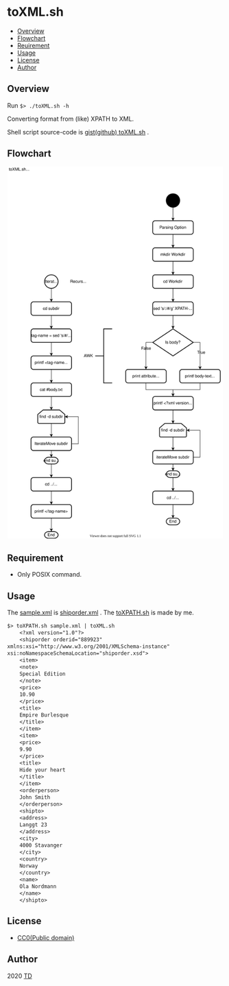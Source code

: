# toXML.sh

- [Overview](#overview)
- [Flowchart](#flowchart)
- [Reuirement](#requirement)
- [Usage](#usage)
- [License](#license)
- [Author](#author)

## Overview

Run `$> ./toXML.sh -h`

Converting format from (like) XPATH to XML.

Shell script source-code is [gist(github) toXML.sh](https://gist.github.com/search?q=user%3Atd-shi+filename%3A.sh+toXML) .

## Flowchart

[![Flowchart](./toXML-flow.svg "Flowchart")](https://www.draw.io/#Htd-shi%2FShellScriptsOnGist%2FUpdateImagesSVG%2FtoXML%2FtoXML-flow.svg)

## Requirement

- Only POSIX command.

## Usage

The [sample.xml](./sample.xml) is [shiporder.xml](https://www.w3schools.com/xml/schema_example.asp) .
The [toXPATH.sh](https://gist.github.com/search?q=user%3Atd-shi+filename%3A.sh+toXPATH) is made by me.

```
$> toXPATH.sh sample.xml | toXML.sh
    <?xml version="1.0"?>
    <shiporder orderid="889923" xmlns:xsi="http://www.w3.org/2001/XMLSchema-instance" xsi:noNamespaceSchemaLocation="shiporder.xsd">
    <item>
    <note>
    Special Edition
    </note>
    <price>
    10.90
    </price>
    <title>
    Empire Burlesque
    </title>
    </item>
    <item>
    <price>
    9.90
    </price>
    <title>
    Hide your heart
    </title>
    </item>
    <orderperson>
    John Smith
    </orderperson>
    <shipto>
    <address>
    Langgt 23
    </address>
    <city>
    4000 Stavanger
    </city>
    <country>
    Norway
    </country>
    <name>
    Ola Nordmann
    </name>
    </shipto>
```

## License

- [CC0(Public domain)](https://creativecommons.org/publicdomain/zero/1.0/legalcode)

## Author

2020 [TD](https://github.com/td-shi/)
